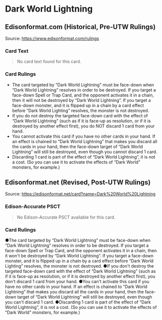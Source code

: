 # Dark World Lightning

## Edisonformat.com (Historical, Pre-UTW Rulings)

Source: https://www.edisonformat.com/rulings

### Card Text

> No card text found for this card.

### Card Rulings

*   The card targeted by “Dark World Lightning” must be face-down when “Dark World Lightning” resolves in order to be destroyed. If you target a face-down Spell or Trap Card, and the opponent activates it in a chain, then it will not be destroyed by “Dark World Lightning”. If you target a face-down monster, and it is flipped up in a chain by a card effect before “Dark World Lighting” resolves, the monster is not destroyed.
*   If you do not destroy the targeted face-down card with the effect of “Dark World Lightning” (such as if it is face-up as resolution, or if it is destroyed by another effect first), you do NOT discard 1 card from your hand.
*   You cannot activate this card if you have no other cards in your hand. If an effect is chained to “Dark World Lightning” that makes you discard all the cards in your hand, then the face-down target of “Dark World Lightning” will still be destroyed, even though you cannot discard 1 card.
*   Discarding 1 card is part of the effect of “Dark World Lightning”, it is not a cost. (So you can use it to activate the effects of “Dark World” monsters, for example.)

## Edisonformat.net (Revised, Post-UTW Rulings)

Source: https://edisonformat.net/card?name=Dark%20World%20Lightning

### Edison-Accurate PSCT

> No Edison-Accurate PSCT available for this card.

### Card Rulings

●The card targeted by “Dark World Lightning” must be face-down when “Dark World Lightning” resolves in order to be destroyed. If you target a face-down Spell or Trap Card, and the opponent activates it in a chain, then it won't be destroyed by “Dark World Lightning”. If you target a face-down monster, and it is flipped up in a chain by a card effect before “Dark World Lighting” resolves, the monster is not destroyed.
●If you don't destroy the targeted face-down card with the effect of “Dark World Lightning” (such as if it is face-up as resolution, or if it is destroyed by another effect first), you don't discard 1 card from your hand.
●You can't activate this card if you have no other cards in your hand. If an effect is chained to “Dark World Lightning” that makes you discard all the cards in your hand, then the face-down target of “Dark World Lightning” will still be destroyed, even though you can't discard 1 card.
●Discarding 1 card is part of the effect of “Dark World Lightning”, it is not a cost. (So you can use it to activate the effects of “Dark World” monsters, for example.)
            